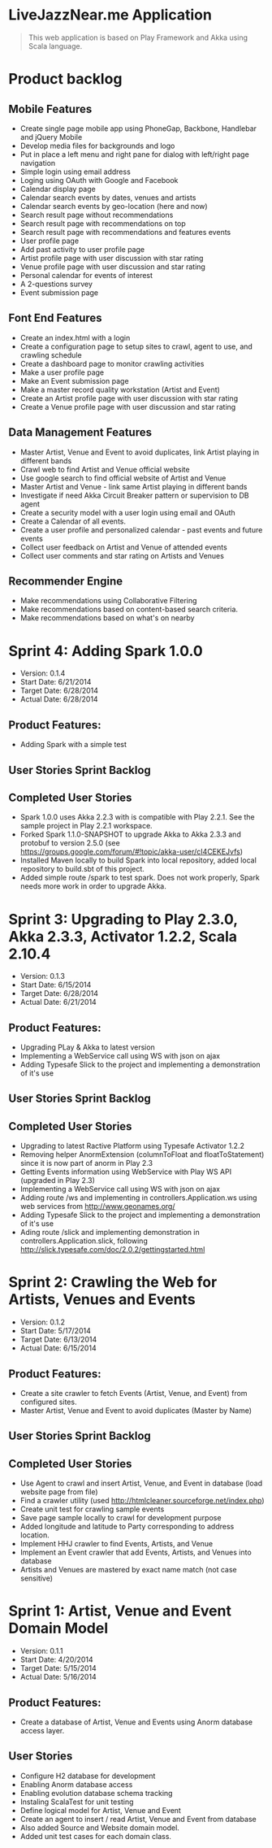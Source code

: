 # LiveJazzNear.me Application

> This web application is based on Play Framework and Akka using Scala language.

# Product backlog

## Mobile Features
- Create single page mobile app using PhoneGap, Backbone, Handlebar and jQuery Mobile
- Develop media files for backgrounds and logo
- Put in place a left menu and right pane for dialog with left/right page navigation
- Simple login using email address
- Loging using OAuth with Google and Facebook
- Calendar display page
- Calendar search events by dates, venues and artists
- Calendar search events by geo-location (here and now)
- Search result page without recommendations
- Search result page with recommendations on top
- Search result page with recommendations and features events
- User profile page
- Add past activity to user profile page
- Artist profile page with user discussion with star rating
- Venue profile page with user discussion and star rating
- Personal calendar for events of interest
- A 2-questions survey
- Event submission page

## Font End Features
- Create an index.html with a login
- Create a configuration page to setup sites to crawl, agent to use, and crawling schedule
- Create a dashboard page to monitor crawling activities
- Make a user profile page
- Make an Event submission page
- Make a master record quality workstation (Artist and Event)
- Create an Artist profile page with user discussion with star rating
- Create a Venue profile page with user discussion and star rating

## Data Management Features
- Master Artist, Venue and Event to avoid duplicates, link Artist playing in different bands
- Crawl web to find Artist and Venue official website
- Use google search to find official website of Artist and Venue
- Master Artist and Venue - link same Artist playing in different bands
- Investigate if need Akka Circuit Breaker pattern or supervision to DB agent
- Create a security model with a user login using email and OAuth 
- Create a Calendar of all events.
- Create a user profile and personalized calendar - past events and future events
- Collect user feedback on Artist and Venue of attended events 
- Collect user comments and star rating on Artists and Venues

## Recommender Engine
- Make recommendations using Collaborative Filtering
- Make recommendations based on content-based search criteria.
- Make recommendations based on what's on nearby


# Sprint 4: Adding Spark 1.0.0

- Version: 0.1.4
- Start Date: 6/21/2014
- Target Date: 6/28/2014
- Actual Date: 6/28/2014

## Product Features:
- Adding Spark with a simple test

## User Stories Sprint Backlog

## Completed User Stories
- Spark 1.0.0 uses Akka 2.2.3 with is compatible with Play 2.2.1. See the sample project in
  Play 2.2.1 workspace.
- Forked Spark 1.1.0-SNAPSHOT to upgrade Akka to Akka 2.3.3 and protobuf to version 2.5.0
  (see https://groups.google.com/forum/#!topic/akka-user/cI4CEKEJvfs)
- Installed Maven locally to build Spark into local repository, added local repository
  to build.sbt of this project.
- Added simple route /spark to test spark. Does not work properly, Spark needs more work
  in order to upgrade Akka.

# Sprint 3: Upgrading to Play 2.3.0, Akka 2.3.3, Activator 1.2.2, Scala 2.10.4

- Version: 0.1.3
- Start Date: 6/15/2014
- Target Date: 6/28/2014
- Actual Date: 6/21/2014

## Product Features:
- Upgrading PLay & Akka to latest version
- Implementing a WebService call using WS with json on ajax
- Adding Typesafe Slick to the project and implementing a demonstration of it's use

## User Stories Sprint Backlog

## Completed User Stories
- Upgrading to latest Ractive Platform using Typesafe Activator 1.2.2
- Removing helper AnormExtension (columnToFloat and floatToStatement) since it is now part of anorm in Play 2.3
- Getting Events information using WebService with Play WS API (upgraded in Play 2.3)
- Implementing a WebService call using WS with json on ajax 
- Adding route /ws and implementing in controllers.Application.ws using web services from http://www.geonames.org/
- Adding Typesafe Slick to the project and implementing a demonstration of it's use
- Ading route /slick and implementing demonstration in controllers.Application.slick, following http://slick.typesafe.com/doc/2.0.2/gettingstarted.html


# Sprint 2: Crawling the Web for Artists, Venues and Events

- Version: 0.1.2
- Start Date: 5/17/2014
- Target Date: 6/13/2014
- Actual Date: 6/15/2014

## Product Features:
- Create a site crawler to fetch Events (Artist, Venue, and Event) from configured sites.
- Master Artist, Venue and Event to avoid duplicates (Master by Name)

## User Stories Sprint Backlog

## Completed User Stories
- Use Agent to crawl and insert Artist, Venue, and Event in database (load website page from file)
- Find a crawler utility (used http://htmlcleaner.sourceforge.net/index.php)
- Create unit test for crawling sample events
- Save page sample locally to crawl for development purpose
- Added longitude and latitude to Party corresponding to address location.
- Implement HHJ crawler to find Events, Artists, and Venue
- Implement an Event crawler that add Events, Artists, and Venues into database
- Artists and Venues are mastered by exact name match (not case sensitive)


# Sprint 1: Artist, Venue and Event Domain Model

- Version: 0.1.1
- Start Date: 4/20/2014
- Target Date: 5/15/2014
- Actual Date: 5/16/2014

## Product Features:
- Create a database of Artist, Venue and Events using Anorm database access layer.

## User Stories
- Configure H2 database for development
- Enabling Anorm database access
- Enabling evolution database schema tracking
- Instaling ScalaTest for unit testing
- Define logical model for Artist, Venue and Event
- Create an agent to insert / read Artist, Venue and Event from database
- Also added Source and Website domain model.
- Added unit test cases for each domain class.

